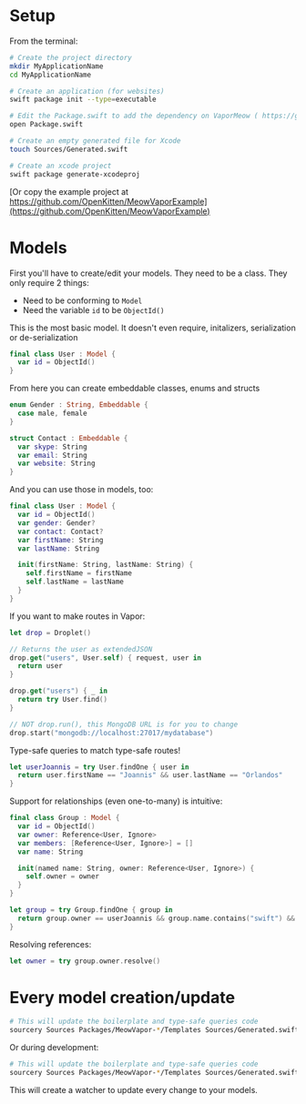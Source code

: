 # Setup

From the terminal:

```bash
# Create the project directory
mkdir MyApplicationName
cd MyApplicationName

# Create an application (for websites)
swift package init --type=executable

# Edit the Package.swift to add the dependency on VaporMeow ( https://github.com/OpenKitten/MeowVaporExample/blob/master/Package.swift )
open Package.swift

# Create an empty generated file for Xcode
touch Sources/Generated.swift

# Create an xcode project
swift package generate-xcodeproj
```

[Or copy the example project at https://github.com/OpenKitten/MeowVaporExample](https://github.com/OpenKitten/MeowVaporExample)

# Models

First you'll have to create/edit your models. They need to be a class. They only require 2 things:

- Need to be conforming to `Model`
- Need the variable `id` to be `ObjectId()`

This is the most basic model. It doesn't even require, initalizers, serialization or de-serialization

```swift
final class User : Model {
  var id = ObjectId()
}
```

From here you can create embeddable classes, enums and structs

```swift
enum Gender : String, Embeddable {
  case male, female
}
```

```swift
struct Contact : Embeddable {
  var skype: String
  var email: String
  var website: String
}
```

And you can use those in models, too:

```swift
final class User : Model {
  var id = ObjectId()
  var gender: Gender?
  var contact: Contact?
  var firstName: String
  var lastName: String

  init(firstName: String, lastName: String) {
    self.firstName = firstName
    self.lastName = lastName
  }
}
```

If you want to make routes in Vapor:
```swift
let drop = Droplet()

// Returns the user as extendedJSON
drop.get("users", User.self) { request, user in
  return user
}

drop.get("users") { _ in
  return try User.find()
}

// NOT drop.run(), this MongoDB URL is for you to change
drop.start("mongodb://localhost:27017/mydatabase")
```

Type-safe queries to match type-safe routes!

```swift
let userJoannis = try User.findOne { user in
  return user.firstName == "Joannis" && user.lastName == "Orlandos"
}
```

Support for relationships (even one-to-many) is intuitive:

```swift
final class Group : Model {
  var id = ObjectId()
  var owner: Reference<User, Ignore>
  var members: [Reference<User, Ignore>] = []
  var name: String

  init(named name: String, owner: Reference<User, Ignore>) {
    self.owner = owner
  }
}

let group = try Group.findOne { group in
  return group.owner == userJoannis && group.name.contains("swift") && !group.name.contains("PHP")
}
```

Resolving references:

```swift
let owner = try group.owner.resolve()
```

# Every model creation/update

```bash
# This will update the boilerplate and type-safe queries code
sourcery Sources Packages/MeowVapor-*/Templates Sources/Generated.swift
```

Or during development:

```bash
# This will update the boilerplate and type-safe queries code
sourcery Sources Packages/MeowVapor-*/Templates Sources/Generated.swift --watch
```

This will create a watcher to update every change to your models.
